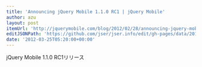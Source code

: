 ```yaml
---
title: 'Announcing jQuery Mobile 1.1.0 RC1 | jQuery Mobile'
author: azu
layout: post
itemUrl: 'http://jquerymobile.com/blog/2012/02/28/announcing-jquery-mobile-1-1-0-rc1/'
editJSONPath: 'https://github.com/jser/jser.info/edit/gh-pages/data/2012/03/index.json'
date: '2012-03-25T05:20:00+00:00'
---
```

jQuery Mobile 1.1.0 RC1リリース
